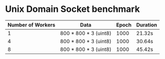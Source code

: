 # Unix Domain Socket benchmark

| Number of Workers | Data | Epoch | Duration |
| --- | --- | --- | --- |
| 1 | 800 * 800 * 3 (uint8) | 1000 | 21.32s |
| 4 | 800 * 800 * 3 (uint8) | 1000 | 30.64s |
| 8 | 800 * 800 * 3 (uint8) | 1000 | 45.42s |